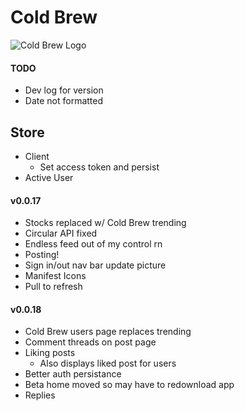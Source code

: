 # Cold Brew

![Cold Brew Logo]("./public/logo.png)

#### TODO

- Dev log for version
- Date not formatted

## Store

- Client
  - Set access token and persist
- Active User

#### v0.0.17

- Stocks replaced w/ Cold Brew trending
- Circular API fixed
- Endless feed out of my control rn
- Posting!
- Sign in/out nav bar update picture
- Manifest Icons
- Pull to refresh

#### v0.0.18

- Cold Brew users page replaces trending
- Comment threads on post page
- Liking posts
  - Also displays liked post for users
- Better auth persistance
- Beta home moved so may have to redownload app
- Replies
